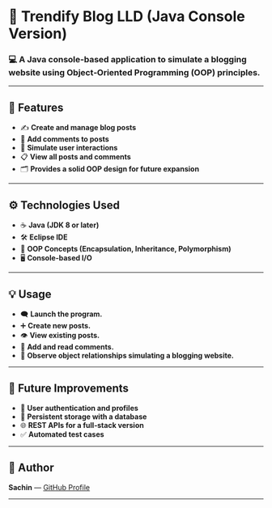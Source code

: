 # 📝 **Trendify Blog LLD (Java Console Version)**

### 💻 A Java console‑based application to simulate a blogging website using **Object‑Oriented Programming (OOP)** principles.

---

## 📌 **Features**
- ✍️ **Create and manage blog posts**
- 💬 **Add comments to posts**
- 👥 **Simulate user interactions**
- 📋 **View all posts and comments**
- 🗂️ **Provides a solid OOP design for future expansion**

---

## ⚙️ **Technologies Used**
- ☕ **Java (JDK 8 or later)**  
- 🛠️ **Eclipse IDE**  
- 🧩 **OOP Concepts (Encapsulation, Inheritance, Polymorphism)**  
- 🖥️ **Console‑based I/O**  

---

## 💡 **Usage**
- 🗨️ **Launch the program.**
- ➕ **Create new posts.**
- 👁️ **View existing posts.**
- 💬 **Add and read comments.**
- 👥 **Observe object relationships simulating a blogging website.**

---

## 🔮 **Future Improvements**
- 🔐 **User authentication and profiles**  
- 💾 **Persistent storage with a database**  
- 🌐 **REST APIs for a full‑stack version**  
- ✅ **Automated test cases**  

---

## 👤 **Author**
**Sachin** — [GitHub Profile](https://github.com/Sachin1043)

---


